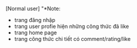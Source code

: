 [Normal user] 	"*Note: 

- trang đăng nhập
- trang user profie hiện những công thức đã like
- trang home page
- trang công thức chi tiết có comment/rating/like	
